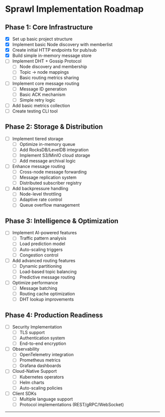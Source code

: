 # Sprawl Implementation Roadmap

## Phase 1: Core Infrastructure
- [x] Set up basic project structure
- [x] Implement basic Node discovery with memberlist
- [x] Create initial HTTP endpoints for pub/sub
- [x] Build simple in-memory message store
- [ ] Implement DHT + Gossip Protocol
  - [ ] Node discovery and membership
  - [ ] Topic → node mappings
  - [ ] Basic routing metrics sharing
- [ ] Implement core message routing
  - [ ] Message ID generation
  - [ ] Basic ACK mechanism
  - [ ] Simple retry logic
- [ ] Add basic metrics collection
- [ ] Create testing CLI tool

## Phase 2: Storage & Distribution
- [ ] Implement tiered storage
  - [ ] Optimize in-memory queue
  - [ ] Add RocksDB/LevelDB integration
  - [ ] Implement S3/MinIO cloud storage
  - [ ] Add message archival logic
- [ ] Enhance message routing
  - [ ] Cross-node message forwarding
  - [ ] Message replication system
  - [ ] Distributed subscriber registry
- [ ] Add backpressure handling
  - [ ] Node-level throttling
  - [ ] Adaptive rate control
  - [ ] Queue overflow management

## Phase 3: Intelligence & Optimization
- [ ] Implement AI-powered features
  - [ ] Traffic pattern analysis
  - [ ] Load prediction model
  - [ ] Auto-scaling triggers
  - [ ] Congestion control
- [ ] Add advanced routing features
  - [ ] Dynamic partitioning
  - [ ] Load-based topic balancing
  - [ ] Predictive message routing
- [ ] Optimize performance
  - [ ] Message batching
  - [ ] Routing cache optimization
  - [ ] DHT lookup improvements

## Phase 4: Production Readiness
- [ ] Security Implementation
  - [ ] TLS support
  - [ ] Authentication system
  - [ ] End-to-end encryption
- [ ] Observability
  - [ ] OpenTelemetry integration
  - [ ] Prometheus metrics
  - [ ] Grafana dashboards
- [ ] Cloud-Native Support
  - [ ] Kubernetes operators
  - [ ] Helm charts
  - [ ] Auto-scaling policies
- [ ] Client SDKs
  - [ ] Multiple language support
  - [ ] Protocol implementations (REST/gRPC/WebSocket)
---